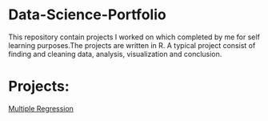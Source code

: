 # Data-Science-Portfolio
This repository contain projects I worked on which completed by me for self learning purposes.The projects are  written in R. A typical project consist of finding and cleaning data, analysis, visualization and conclusion.

# Projects:
[Multiple Regression](https://github.com/user/repo/blob/branch/other_file.md)
